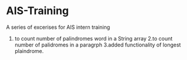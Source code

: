 # AIS-Training

A series of excerises for AIS intern training
1. to count number of palindromes word in a String array
2.to count number of palidromes in a paragrph
3.added functionality of longest plaindrome.
